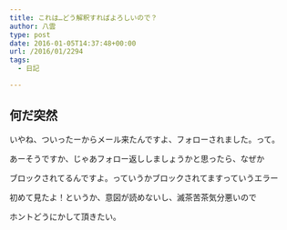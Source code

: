 ```yaml
---
title: これは…どう解釈すればよろしいので？
author: 八雲
type: post
date: 2016-01-05T14:37:48+00:00
url: /2016/01/2294
tags:
  - 日記

---
```

## 何だ突然

いやね、ついったーからメール来たんですよ、フォローされました。って。
  
あーそうですか、じゃあフォロー返ししましょうかと思ったら、なぜか
  
ブロックされてるんですよ。っていうかブロックされてますっていうエラー
  
初めて見たよ！というか、意図が読めないし、滅茶苦茶気分悪いので
  
ホントどうにかして頂きたい。
